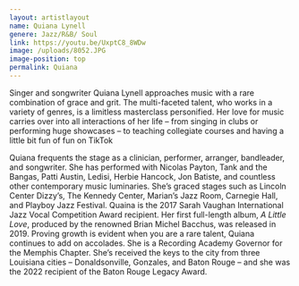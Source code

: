 ```yaml
---
layout: artistlayout
name: Quiana Lynell
genere: Jazz/R&B/ Soul
link: https://youtu.be/UxptC8_8WDw
image: /uploads/8052.JPG
image-position: top
permalink: Quiana
---
```

Singer and songwriter Quiana Lynell approaches music with a rare combination of grace and grit. The multi-faceted talent, who works in a variety of genres, is a limitless masterclass personified. Her love for music carries over into all interactions of her life – from singing in clubs or performing huge showcases – to teaching collegiate courses and having a little bit fun of fun on TikTok

Quiana frequents the stage as a clinician, performer, arranger, bandleader, and songwriter. She has performed with Nicolas Payton, Tank and the Bangas, Patti Austin, Ledisi, Herbie Hancock, Jon Batiste, and countless other contemporary music luminaries. She’s graced stages such as Lincoln Center Dizzy’s, The Kennedy Center, Marian’s Jazz Room, Carnegie Hall, and Playboy Jazz Festival. Quaina is the 2017 Sarah Vaughan International Jazz Vocal Competition Award recipient. Her first full-length album, *A Little Love*, produced by the renowned Brian Michel Bacchus, was released in 2019. Proving growth is evident when you are a rare talent, Quiana continues to add on accolades. She is a Recording Academy Governor for the Memphis Chapter. She’s received the keys to the city from three Louisiana cities – Donaldsonville, Gonzales, and Baton Rouge – and she was the 2022 recipient of the Baton Rouge Legacy Award.